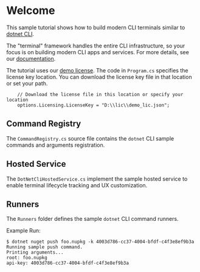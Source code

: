 # Welcome
This sample tutorial shows how to build modern CLI terminals similar to [dotnet CLI](https://docs.microsoft.com/en-us/dotnet/core/tools/).

The "terminal" framework handles the entire CLI infrastructure,  so your focus is on building modern CLI apps and services. For more details, see our [documentation](https://docs.perpetualintelligence.com/articles/terminal/intro.html).

The tutorial uses our [demo license](https://docs.perpetualintelligence.com/articles/onedemo/intro.html).
The code in `Program.cs` specifies the license key location. You can download the license key file in that location or set your path.
```
    // Download the license file in this location or specify your location
    options.Licensing.LicenseKey = "D:\\lic\\demo_lic.json";
```

## Command Registry
The `CommandRegistry.cs` source file contains the `dotnet` CLI sample commands and arguments registration.

## Hosted Service
The `DotNetCliHostedService.cs` implement the sample hosted service to enable terminal lifecycle tracking and UX customization.

## Runners
The `Runners` folder defines the sample `dotnet` CLI command runners.

Example Run:
```
$ dotnet nuget push foo.nupkg -k 4003d786-cc37-4004-bfdf-c4f3e8ef9b3a
Running sample push command.
Printing arguments...
root: foo.nupkg
api-key: 4003d786-cc37-4004-bfdf-c4f3e8ef9b3a
```
